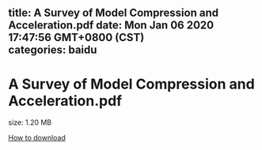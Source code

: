 
title: A Survey of Model Compression and Acceleration.pdf
date: Mon Jan 06 2020 17:47:56 GMT+0800 (CST)    
categories: baidu
---

# A Survey of Model Compression and Acceleration.pdf
size: 1.20 MB
 
 

[How to download](https://bpcam.bemobtrk.com/go/2ceec3aa-1ca2-46d6-b9ff-aaa5c184517c?jno=490)